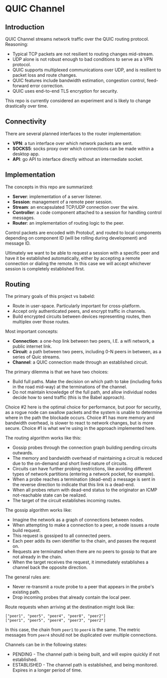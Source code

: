 # QUIC Channel

## Introduction

QUIC Channel streams network traffic over the QUIC routing protocol. Reasoning:

 - Typical TCP packets are not resilient to routing changes mid-stream.
 - UDP alone is not robust enough to bad conditions to serve as a VPN protocol.
 - QUIC supports multiplexed communications over UDP, and is resilient to packet loss and route changes.
 - QUIC features include bandwidth estimation, congestion control, feed-forward error correction.
 - QUIC uses end-to-end TLS encryption for security.

This repo is currently considered an experiment and is likely to change drastically over time.

## Connectivity

There are several planned interfaces to the router implementation:

 - **VPN**: a tun interface over which network packets are sent.
 - **SOCKS5**: socks proxy over which connections can be made within a desktop app.
 - **API**: go API to interface directly without an intermediate socket.

## Implementation

The concepts in this repo are summarized:

 - **Server**: implementation of a server listener.
 - **Session**: management of a remote peer session.
 - **Stream**: an encapsulated TCP/UDP connection over the wire.
 - **Controller**: a code component attached to a session for handling control messages.
 - **Router**: an implementation of routing logic to the peer.

Control packets are encoded with Protobuf, and routed to local components depending on component ID (will be rolling during development) and message ID.

Ultimately we want to be able to request a session with a specific peer and have it be established automatically, either by accepting a remote connection or dialing the remote. In this case we will accept whichever session is completely established first.

## Routing

The primary goals of this project vs babeld:

 - Route in user-space. Particularly important for cross-platform.
 - Accept only authenticated peers, and encrypt traffic in channels.
 - Build encrypted circuits between devices representing routes, then multiplex over those routes.

Most important concepts:

 - **Connection**: a one-hop link between two peers, I.E. a wifi network, a public internet link.
 - **Circuit**: a path between two peers, including 0-N peers in between, as a series of Quic streams.
 - **Channel**: a QUIC connection made through an established circuit.

The primary dilemma is that we have two choices:

 - Build full paths. Make the decision on which path to take (including forks in the road mid-way) at the terminations of the channel.
 - Do not maintain knowledge of the full path, and allow individual nodes decide how to send traffic (this is the Babel approach).

Choice #2 here is the optimal choice for performance, but poor for security, as a rogue node can swallow packets and the system is unable to determine where in the path the blockade occurs. Choice #1 has more memory and bandwidth overhead, is slower to react to network changes, but is more secure. Choice #1 is what we're using in the approach implemented here.

The routing algorithm works like this:

 - Gossip probes through the connection graph building pending circuits outwards.
 - The memory and bandwidth overhead of maintaining a circuit is reduced due to the on-demand and short lived nature of circuits.
 - Circuits can have further probing restrictions, like avoiding different types of network partitions (entering a network pocket, for example).
 - When a probe reaches a termination (dead-end) a message is sent in the reverse direction to indicate that this link is a dead-end.
 - When all probes return with dead-end status to the originator an ICMP not-reachable state can be realized.
 - The target of the circuit establishes incoming routes.

The gossip algorithm works like:

 - Imagine the network as a graph of connections between nodes.
 - When attempting to make a connection to a peer, a node issues a route build request.
 - This request is gossiped to all connected peers.
 - Each peer adds its own identifier to the chain, and passes the request on.
 - Requests are terminated when there are no peers to gossip to that are not already in the chain.
 - When the target receives the request, it immediately establishes a channel back the opposite direction.

The general rules are:

 - Never re-transmit a route probe to a peer that appears in the probe's existing path.
 - Drop incoming probes that already contain the local peer.

Route requests when arriving at the destination might look like:

```
["peer1", "peer5", "peer4", "peer8", "peer2"]
["peer1", "peer5", "peer4", "peer3", "peer2"]
```

In this case, the chain from `peer1` to `peer4` is the same. The metric messages from `peer4` should not be duplicated over multiple connections.

Channels can be in the following states:

 - PENDING - The channel path is being built, and will expire quickly if not established.
 - ESTABLISHED - The channel path is established, and being monitored. Expires in a longer period of time.

